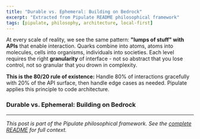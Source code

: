 ```yaml
---
title: "Durable vs. Ephemeral: Building on Bedrock"
excerpt: "Extracted from Pipulate README philosophical framework"
tags: [pipulate, philosophy, architecture, local-first]
---
```


At every scale of reality, we see the same pattern: **"lumps of stuff" with APIs** that enable interaction. Quarks combine into atoms, atoms into molecules, cells into organisms, individuals into societies. Each level requires the right **granularity** of interface - not so abstract that you lose control, not so granular that you drown in complexity.

**This is the 80/20 rule of existence:** Handle 80% of interactions gracefully with 20% of the API surface, then handle edge cases as needed. Pipulate applies this principle to code architecture.

### Durable vs. Ephemeral: Building on Bedrock

---

*This post is part of the Pipulate philosophical framework. See the [complete README](https://github.com/miklevin/pipulate) for full context.*
